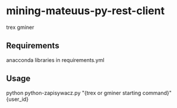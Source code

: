 # mining-mateuus-py-rest-client
trex gminer 

## Requirements
anacconda
libraries in requirements.yml

## Usage
python python-zapisywacz.py "{trex or gminer starting command}" {user_id}
